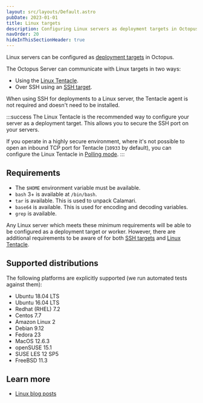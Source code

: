```yaml
---
layout: src/layouts/Default.astro
pubDate: 2023-01-01
title: Linux targets
description: Configuring Linux servers as deployment targets in Octopus.
navOrder: 20
hideInThisSectionHeader: true
---
```


Linux servers can be configured as [deployment targets](/docs/infrastructure/deployment-targets/) in Octopus.   

The Octopus Server can communicate with Linux targets in two ways:
- Using the [Linux Tentacle](/docs/infrastructure/deployment-targets/tentacle/linux/).  
- Over SSH using an [SSH target](/docs/infrastructure/deployment-targets/linux/ssh-target/). 

When using SSH for deployments to a Linux server, the Tentacle agent is not required and doesn't need to be installed.

:::success
The Linux Tentacle is the recommended way to configure your server as a deployment target. This allows you to secure the SSH port on your servers.

If you operate in a highly secure environment, where it's not possible to open an inbound TCP port for Tentacle (`10933` by default), you can configure the Linux Tentacle in [Polling mode](/docs/infrastructure/deployment-targets/tentacle/tentacle-communication.md#polling-tentacles).
:::

## Requirements

- The `$HOME` environment variable must be available.
- `bash` 3+ is available at `/bin/bash`. 
- `tar` is available. This is used to unpack Calamari.
- `base64` is available. This is used for encoding and decoding variables.
- `grep` is available.

Any Linux server which meets these minimum requirements will be able to be configured as a deployment target or worker. However, there are additional requirements to be aware of for both [SSH targets](/docs/infrastructure/deployment-targets/linux/ssh-requirements/) and [Linux Tentacle](/docs/infrastructure/deployment-targets/tentacle/linux/#requirements).

## Supported distributions

The following platforms are explicitly supported (we run automated tests against them):

- Ubuntu 18.04 LTS
- Ubuntu 16.04 LTS
- Redhat (RHEL) 7.2
- Centos 7.7
- Amazon Linux 2
- Debian 9.12
- Fedora 23
- MacOS 12.6.3
- openSUSE 15.1
- SUSE LES 12 SP5
- FreeBSD 11.3

## Learn more

- [Linux blog posts](https://octopus.com/blog/tag/linux)
